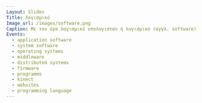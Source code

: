 ```yaml
---
Layout: Slides
Τitle: Λογισμικό
Image_url: /images/software.png
Caption: Με τον όρο λογισμικό υπολογιστών ή λογισμικό (αγγλ. software) ορίζεται η συλλογή από προγράμματα υπολογιστών, διαδικασίες και οδηγίες χρήσης που εκτελούν ορισμένες εργασίες σε ένα υπολογιστικό σύστημα.
Events:
  - application software
  - system software 
  - operating systems
  - middleware
  - distributed systems
  - firmware
  - programms
  - kinect
  - websites
  - programming language
---
```

